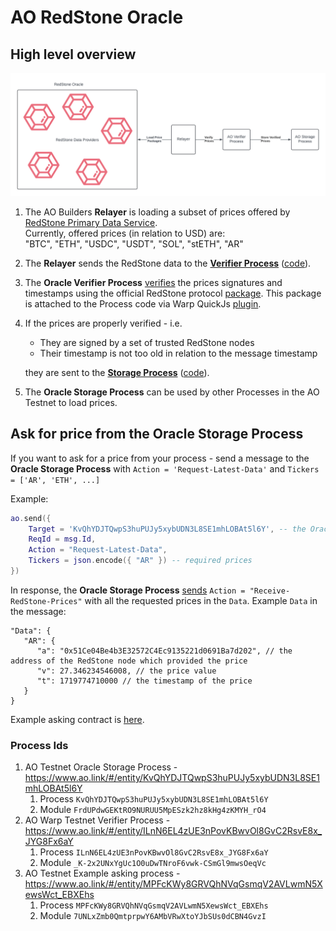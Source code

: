 # AO RedStone Oracle

## High level overview

![img.png](docs/overview.png)

1. The AO Builders **Relayer** is loading a subset of prices offered
   by [RedStone Primary Data Service](https://app.redstone.finance/#/app/data-services/redstone-primary-prod).  
   Currently, offered prices (in relation to USD) are:  
   "BTC", "ETH", "USDC", "USDT", "SOL", "stETH", "AR"
2. The **Relayer** sends the RedStone data to the **[Verifier Process](https://www.ao.link/#/entity/ILnN6EL4zUE3nPovKBwvOl8GvC2RsvE8x_JYG8Fx6aY)** ([code](https://github.com/warp-contracts/ao-redstone-oracle/blob/main/redstone-oracle-process/warp/oracle.process.mjs)).
3. The **Oracle Verifier Process** [verifies](https://github.com/warp-contracts/ao-redstone-oracle/blob/main/redstone-oracle-process/warp/oracle.process.mjs#L76)
   the prices signatures and timestamps using the official RedStone
   protocol [package](https://github.com/redstone-finance/redstone-oracles-monorepo/tree/main/packages/protocol).
   This package is attached to the Process code via Warp
   QuickJs [plugin](https://github.com/warp-contracts/warp-contracts-plugins/blob/main/warp-contracts-plugin-quickjs/src/eval/QuickJsEvaluator.ts#L54).
4. If the prices are properly verified - i.e.
    - They are signed by a set of trusted RedStone nodes
    - Their timestamp is not too old in relation to the message timestamp

   they are sent to the **[Storage Process](https://www.ao.link/#/entity/KvQhYDJTQwpS3huPUJy5xybUDN3L8SE1mhLOBAt5l6Y)** ([code](https://github.com/warp-contracts/ao-redstone-oracle/blob/main/redstone-oracle-process/process.lua)).
5. The **Oracle Storage Process** can be used by other Processes in the AO Testnet to load prices.

## Ask for price from the **Oracle Storage Process**

If you want to ask for a price from your process - send a message to the **Oracle Storage Process** with
`Action = 'Request-Latest-Data'` and `Tickers = ['AR', 'ETH', ...]`

Example:

```lua
ao.send({
    Target = 'KvQhYDJTQwpS3huPUJy5xybUDN3L8SE1mhLOBAt5l6Y', -- the Oracle Storage Process id
    ReqId = msg.Id,
    Action = "Request-Latest-Data",
    Tickers = json.encode({ "AR" }) -- required prices
})
```

In response, the **Oracle Storage Process** [sends](https://github.com/warp-contracts/ao-redstone-oracle/blob/main/redstone-oracle-process/process.lua#L37) `Action = "Receive-RedStone-Prices"` with all the requested prices
in the `Data`. Example `Data` in the message:

```
"Data": {
   "AR": {
      "a": "0x51Ce04Be4b3E32572C4Ec9135221d0691Ba7d202", // the address of the RedStone node which provided the price
      "v": 27.346234546008, // the price value
      "t": 1719774710000 // the timestamp of the price
   }
}
```

Example asking contract is [here](https://github.com/warp-contracts/ao-redstone-oracle/blob/main/redstone-oracle-process/example-asking-process/process.lua).

### Process Ids

1. AO Testnet Oracle Storage Process - https://www.ao.link/#/entity/KvQhYDJTQwpS3huPUJy5xybUDN3L8SE1mhLOBAt5l6Y
    1. Process `KvQhYDJTQwpS3huPUJy5xybUDN3L8SE1mhLOBAt5l6Y`
    2. Module `FrdUPdwGEKtRO9NURUU5MpESzk2hz8kHg4zKMYH_rO4`
2. AO Warp Testnet Verifier Process - https://www.ao.link/#/entity/ILnN6EL4zUE3nPovKBwvOl8GvC2RsvE8x_JYG8Fx6aY
    1. Process `ILnN6EL4zUE3nPovKBwvOl8GvC2RsvE8x_JYG8Fx6aY`
    2. Module `_K-2x2UNxYgUc1O0uDwTNroF6vwk-CSmGl9mwsOeqVc`
3. AO Testnet Example asking process - https://www.ao.link/#/entity/MPFcKWy8GRVQhNVqGsmqV2AVLwmN5XewsWct_EBXEhs
    1. Process `MPFcKWy8GRVQhNVqGsmqV2AVLwmN5XewsWct_EBXEhs`
    2. Module `7UNLxZmb0QmtprpwY6AMbVRwXtoYJbSUs0dCBN4GvzI`

